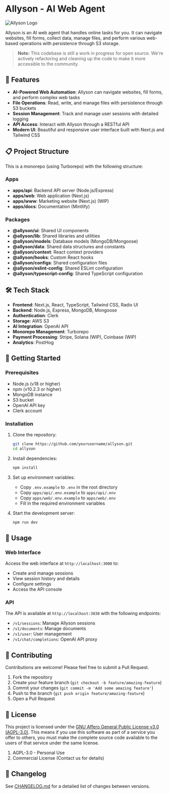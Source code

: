 # Allyson - AI Web Agent

![Allyson Logo](https://allyson.ai/allyson-og.png)

Allyson is an AI web agent that handles online tasks for you. It can navigate websites, fill forms, collect data, manage files, and perform various web-based operations with persistence through S3 storage.

> **Note:** This codebase is still a work in progress for open source. We're actively refactoring and cleaning up the code to make it more accessible to the community.

## 🚀 Features

- **AI-Powered Web Automation**: Allyson can navigate websites, fill forms, and perform complex web tasks
- **File Operations**: Read, write, and manage files with persistence through S3 buckets
- **Session Management**: Track and manage user sessions with detailed logging
- **API Access**: Interact with Allyson through a RESTful API
- **Modern UI**: Beautiful and responsive user interface built with Next.js and Tailwind CSS

## 📋 Project Structure

This is a monorepo (using Turborepo) with the following structure:

### Apps

- **apps/api**: Backend API server (Node.js/Express)
- **apps/web**: Web application (Next.js)
- **apps/www**: Marketing website (Next.js) (WIP)
- **apps/docs**: Documentation (Mintlify)

### Packages

- **@allyson/ui**: Shared UI components
- **@allyson/lib**: Shared libraries and utilities
- **@allyson/models**: Database models (MongoDB/Mongoose)
- **@allyson/data**: Shared data structures and constants
- **@allyson/context**: React context providers
- **@allyson/hooks**: Custom React hooks
- **@allyson/configs**: Shared configuration files
- **@allyson/eslint-config**: Shared ESLint configuration
- **@allyson/typescript-config**: Shared TypeScript configuration

## 🛠️ Tech Stack

- **Frontend**: Next.js, React, TypeScript, Tailwind CSS, Radix UI
- **Backend**: Node.js, Express, MongoDB, Mongoose
- **Authentication**: Clerk
- **Storage**: AWS S3
- **AI Integration**: OpenAI API
- **Monorepo Management**: Turborepo
- **Payment Processing**: Stripe, Solana (WIP), Coinbase (WIP)
- **Analytics**: PostHog


## 🚦 Getting Started

### Prerequisites

- Node.js (v18 or higher)
- npm (v10.2.3 or higher)
- MongoDB instance
- S3 bucket
- OpenAI API key
- Clerk account

### Installation

1. Clone the repository:
   ```bash
   git clone https://github.com/yourusername/allyson.git
   cd allyson
   ```

2. Install dependencies:
   ```bash
   npm install
   ```

3. Set up environment variables:
   - Copy `.env.example` to `.env` in the root directory
   - Copy `apps/api/.env.example` to `apps/api/.env`
   - Copy `apps/web/.env.example` to `apps/web/.env`
   - Fill in the required environment variables

4. Start the development server:
   ```bash
   npm run dev
   ```

## 🧩 Usage

### Web Interface

Access the web interface at `http://localhost:3000` to:
- Create and manage sessions
- View session history and details
- Configure settings
- Access the API console

### API

The API is available at `http://localhost:3030` with the following endpoints:

- `/v1/sessions`: Manage Allyson sessions
- `/v1/documents`: Manage documents
- `/v1/user`: User management
- `/v1/chat/completions`: OpenAI API proxy

## 🤝 Contributing

Contributions are welcome! Please feel free to submit a Pull Request.

1. Fork the repository
2. Create your feature branch (`git checkout -b feature/amazing-feature`)
3. Commit your changes (`git commit -m 'Add some amazing feature'`)
4. Push to the branch (`git push origin feature/amazing-feature`)
5. Open a Pull Request

## 📄 License

This project is licensed under the [GNU Affero General Public License v3.0 (AGPL-3.0)](LICENSE). This means if you use this software as part of a service you offer to others, you must make the complete source code available to the users of that service under the same license.

1. AGPL-3.0 - Personal Use
2. Commercial License (Contact us for details)

## 📝 Changelog

See [CHANGELOG.md](CHANGELOG.md) for a detailed list of changes between versions.
